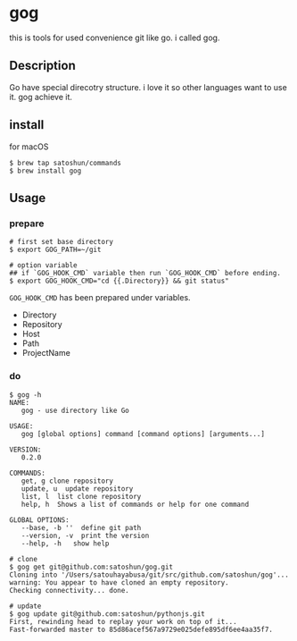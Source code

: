 # gog

this is tools for used convenience git like go. i called gog.


## Description

Go have special direcotry structure. i love it so other languages want to use it. gog achieve it.

## install

for macOS

```
$ brew tap satoshun/commands
$ brew install gog
```

## Usage

### prepare

```
# first set base directory
$ export GOG_PATH=~/git

# option variable
## if `GOG_HOOK_CMD` variable then run `GOG_HOOK_CMD` before ending.
$ export GOG_HOOK_CMD="cd {{.Directory}} && git status"
```

`GOG_HOOK_CMD` has been prepared under variables.

- Directory
- Repository
- Host
- Path
- ProjectName

### do

```
$ gog -h
NAME:
   gog - use directory like Go

USAGE:
   gog [global options] command [command options] [arguments...]

VERSION:
   0.2.0

COMMANDS:
   get, g clone repository
   update, u  update repository
   list, l  list clone repository
   help, h  Shows a list of commands or help for one command

GLOBAL OPTIONS:
   --base, -b ''  define git path
   --version, -v  print the version
   --help, -h   show help

# clone
$ gog get git@github.com:satoshun/gog.git
Cloning into '/Users/satouhayabusa/git/src/github.com/satoshun/gog'...
warning: You appear to have cloned an empty repository.
Checking connectivity... done.

# update
$ gog update git@github.com:satoshun/pythonjs.git
First, rewinding head to replay your work on top of it...
Fast-forwarded master to 85d86acef567a9729e025defe895df6ee4aa35f7.
```
